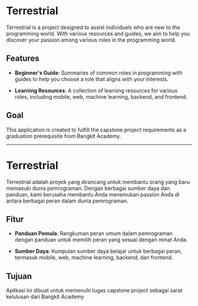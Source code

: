 # Terrestrial

Terrestrial is a project designed to assist individuals who are new to the programming world. With various resources and guides, we aim to help you discover your passion among various roles in the programming world.

## Features

- **Beginner's Guide**: Summaries of common roles in programming with guides to help you choose a role that aligns with your interests.
  
- **Learning Resources**: A collection of learning resources for various roles, including mobile, web, machine learning, backend, and frontend.

## Goal
This application is created to fulfill the capstone project requirements as a graduation prerequisite from Bangkit Academy.

---

# Terrestrial

Terrestrial adalah proyek yang dirancang untuk membantu orang yang baru memasuki dunia pemrograman. Dengan berbagai sumber daya dan panduan, kami berusaha membantu Anda menemukan passion Anda di antara berbagai peran dalam dunia pemrograman.

## Fitur

- **Panduan Pemula**: Rangkuman peran umum dalam pemrograman dengan panduan untuk memilih peran yang sesuai dengan minat Anda.
  
- **Sumber Daya**: Kumpulan sumber daya belajar untuk berbagai peran, termasuk mobile, web, machine learning, backend, dan frontend.

## Tujuan
Aplikasi ini dibuat untuk memenuhi tugas capstone project sebagai sarat kelulusan dari Bangkit Academy
